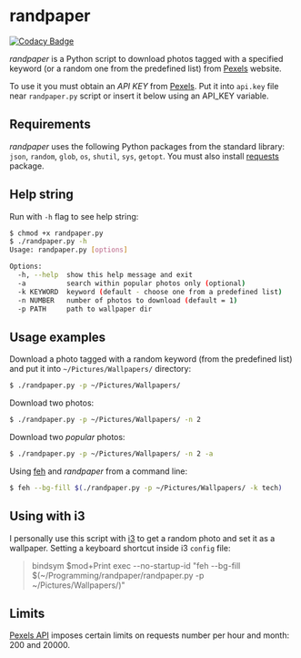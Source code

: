 # randpaper

[![Codacy Badge](https://api.codacy.com/project/badge/Grade/b1e2ba6c9e27468aa1c3c7482ecc1bff)](https://www.codacy.com/app/maximtrp/randpaper?utm_source=github.com&amp;utm_medium=referral&amp;utm_content=maximtrp/randpaper&amp;utm_campaign=Badge_Grade)

_randpaper_ is a Python script to download photos tagged with a specified keyword (or a random one from the predefined list) from [Pexels](https://www.pexels.com/) website.

To use it you must obtain an _API KEY_ from [Pexels](https://www.pexels.com/api/). Put it into `api.key` file near `randpaper.py` script or insert it below using an API_KEY variable.

## Requirements

_randpaper_ uses the following Python packages from the standard library: `json`, `random`, `glob`, `os`, `shutil`, `sys`, `getopt`. You must also install [requests](http://python-requests.org/) package.

## Help string

Run with `-h` flag to see help string:

```bash
$ chmod +x randpaper.py
$ ./randpaper.py -h
Usage: randpaper.py [options]

Options:
  -h, --help  show this help message and exit
  -a          search within popular photos only (optional)
  -k KEYWORD  keyword (default - choose one from a predefined list)
  -n NUMBER   number of photos to download (default = 1)
  -p PATH     path to wallpaper dir
```

## Usage examples

Download a photo tagged with a random keyword (from the predefined list) and put it into `~/Pictures/Wallpapers/` directory:

```bash
$ ./randpaper.py -p ~/Pictures/Wallpapers/
```

Download two photos:

```bash
$ ./randpaper.py -p ~/Pictures/Wallpapers/ -n 2
```

Download two _popular_ photos:

```bash
$ ./randpaper.py -p ~/Pictures/Wallpapers/ -n 2 -a
```

Using [feh](https://feh.finalrewind.org/) and _randpaper_ from a command line:

```bash
$ feh --bg-fill $(./randpaper.py -p ~/Pictures/Wallpapers/ -k tech)
```

## Using with i3

I personally use this script with [i3](https://i3wm.org/) to get a random photo and set it as a wallpaper.
Setting a keyboard shortcut inside i3 `config` file:

> bindsym $mod+Print exec --no-startup-id "feh --bg-fill $(~/Programming/randpaper/randpaper.py -p ~/Pictures/Wallpapers/)"

## Limits

[Pexels API](https://www.pexels.com/api/) imposes certain limits on requests number per hour and month: 200 and 20000.
